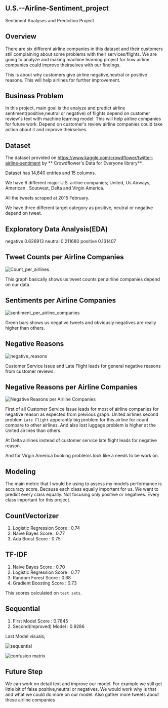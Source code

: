 ## U.S.--Airline-Sentiment_project

Sentiment Analyses and Prediction Project

## Overview

There are six different airline companies in this dataset and their customers still complaining about some problems with their services/flights. We are going to analyze and making machine learning project for how airline companies could improve theirselves with our findings.

This is about why customers give airline negative,neutral or positive reasons. This will help airlines for further improvement.


## Business Problem

In this project, main goal is the analyze and predict airline sentiment(positive,neutral or negative) of flights depend on customer review's text with machine learning model. This will help airline companies for future work. Depend on customer's review airline companies could take action about it and improve theirselves.

## Dataset

The dataset provided on https://www.kaggle.com/crowdflower/twitter-airline-sentiment by ** Crowdflower's Data for Everyone library**.

Dataset has 14,640 entries and 15 columns.

We have 6 different major U.S. airline companies; United, Us Airways, American , Soutwest,
Delta and Virgin America.

All the tweets scraped at 2015 February.

We have three different target category as positive, neutral or negative depend on tweet.


## Exploratory Data Analysis(EDA)

negative     0.626913
neutral      0.211680
positive     0.161407

## Tweet Counts per Airline Companies

![Count_per_airlines](https://user-images.githubusercontent.com/5207341/195294938-53b5d75d-53fc-476b-b686-94fc617b2f12.png)

This graph basically shows us tweet counts per airline companies depend on our data.


## Sentiments per Airline Companies

![sentiment_per_airline_companies](https://user-images.githubusercontent.com/5207341/195295214-06e51f3d-c476-4e58-a53c-e0767965ccde.png)

Green bars shows us negative tweets and obviously negatives are really higher than others.


## Negative Reasons


![negative_reasons](https://user-images.githubusercontent.com/5207341/195295330-6d44a1d5-e62b-4ae9-9657-94bbe4e89a2f.png)

Customer Service Issue and Late Flight leads for general negative reasons from customer reviews.

## Negative Reasons per Airline Companies


![Negative Reasons per Airline Companies](https://user-images.githubusercontent.com/5207341/195295493-e9bfbaec-52a5-4e16-91ec-fc8c2643b47d.png)

First of all Customer Service Issue leads for most of airline companies for negative reason as expected from previous graph. United airlines second problem `Late Flight` apperantly big problem for this airline for count compare to other airlines. And also lost luggage problem is higher at the United airlines than others.

At Delta airlines instead of customer service late flight leads for negative reason.

And for Virgin America booking problems look like a needs to be work on.





## Modeling


The main metric that I would be using to assess my models performance is accuracy score. Because each class equally important for us. We want to predict every class equally. Not focusing only positive or negatives. Every class important for this project.


## CountVectorizer

1. Logistic Regression Score : 0.74
2. Naive Bayes Score         : 0.77
3. Ada Boost Score           : 0.75


## TF-IDF

1. Naive Bayes Score         : 0.70
2. Logistic Regression Score : 0.77
3. Random Forest Score       : 0.68
4. Gradient Boosting Score   : 0.73


This scores calculated on `test sets`. 

## Sequential

1. First Model Score      : 0.7845
2. Second(Improved) Model : 0.9286


Last Model visuals;

![sequential](https://user-images.githubusercontent.com/5207341/195297627-67f8a2a8-c881-4851-bc7d-6ef834a1fa88.png)

![confusion matrix](https://user-images.githubusercontent.com/5207341/195297700-3032ff2c-48e1-4e71-bb14-8c2f6202b971.png)

## Future Step

We can work on detail text and improve our model.
For example we still get little bit of false positive,neutral or negatives. We would work why is that and what we could do more on our model.
Also gather more tweets about these airline companies




